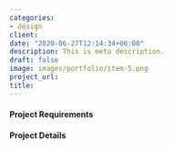 ```yaml
---
categories:
- design
client: 
date: "2020-06-27T12:14:34+06:00"
description: This is meta description.
draft: false
image: images/portfolio/item-5.png
project_url: 
title: 
---
```


#### Project Requirements




#### Project Details
